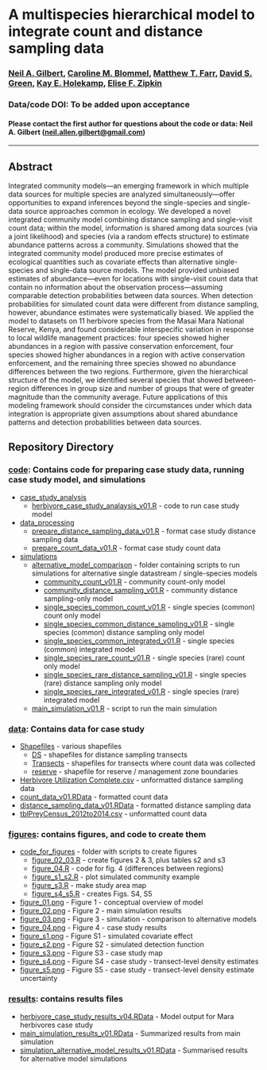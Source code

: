 # A multispecies hierarchical model to integrate count and distance sampling data

### [Neil A. Gilbert](https://gilbertecology.com), [Caroline M. Blommel](https://www.researchgate.net/profile/Caroline-Blommel), [Matthew T. Farr](https://farrmt.github.io/), [David S. Green](https://scholar.google.com/citations?user=zZf1ct0AAAAJ), [Kay E. Holekamp](https://www.holekamplab.org/), [Elise F. Zipkin](https://zipkinlab.org/)

### Data/code DOI: To be added upon acceptance

#### Please contact the first author for questions about the code or data: Neil A. Gilbert (neil.allen.gilbert@gmail.com)
__________________________________________________________________________________________________________________________________________

## Abstract

Integrated community models—an emerging framework in which multiple data sources for multiple species are analyzed simultaneously—offer opportunities to expand inferences beyond the single-species and single-data source approaches common in ecology. We developed a novel integrated community model combining distance sampling and single-visit count data; within the model, information is shared among data sources (via a joint likelihood) and species (via a random effects structure) to estimate abundance patterns across a community. Simulations showed that the integrated community model produced more precise estimates of ecological quantities such as covariate effects than alternative single-species and single-data source models. The model provided unbiased estimates of abundance—even for locations with single-visit count data that contain no information about the observation process—assuming comparable detection probabilities between data sources. When detection probabilities for simulated count data were different from distance sampling, however, abundance estimates were systematically biased. We applied the model to datasets on 11 herbivore species from the Masai Mara National Reserve, Kenya, and found considerable interspecific variation in response to local wildlife management practices: four species showed higher abundances in a region with passive conservation enforcement, four species showed higher abundances in a region with active conservation enforcement, and the remaining three species showed no abundance differences between the two regions. Furthermore, given the hierarchical structure of the model, we identified several species that showed between-region differences in group size and number of groups that were of greater magnitude than the community average. Future applications of this modeling framework should consider the circumstances under which data integration is appropriate given assumptions about shared abundance patterns and detection probabilities between data sources.

## Repository Directory

### [code](./code): Contains code for preparing case study data, running case study model, and simulations
*  [case_study_analysis](./code/case_study_analysis)
   * [herbivore_case_study_analaysis_v01.R](./code/case_study_analysis/herbivore_case_study_analysis_v01.R) - code to run case study model
*  [data_processing](./code/data_processing)
   * [prepare_distance_sampling_data_v01.R](./code/data_processing/prepare_distance_sampling_data_v01.R) - format case study distance sampling data
   * [prepare_count_data_v01.R](./code/data_processing/prepare_count_data_v01.R) - format case study count data
* [simulations](./code/simulations)
   * [alternative_model_comparison](./code/simulations/alternative_model_comparison) - folder containing scripts to run simulations for alternative single datastream / single-species models
      * [community_count_v01.R](./code/simulations/alternative_model_comparison/community_count_v01.R) - community count-only model
      * [community_distance_sampling_v01.R](./code/simulations/alternative_model_comparison/community_distance_sampling_v01.R) - community distance sampling-only model
      * [single_species_common_count_v01.R](./code/simulations/alternative_model_comparison/single_species_common_count_v01.R) - single species (common) count only model
      * [single_species_common_distance_sampling_v01.R](./code/simulations/alternative_model_comparison/single_species_common_distance_sampling_v01.R) - single species (common) distance sampling only model
      * [single_species_common_integrated_v01.R](./code/simulations/alternative_model_comparison/single_species_common_integrated_v01.R) - single species (common) integrated model
      * [single_species_rare_count_v01.R](./code/simulations/alternative_model_comparison/single_species_rare_count_v01.R) - single species (rare) count only model
      * [single_species_rare_distance_sampling_v01.R](./code/simulations/alternative_model_comparison/single_species_common_distance_sampling_v01.R) - single species (rare) distance sampling only model
      * [single_species_rare_integrated_v01.R](./code/simulations/alternative_model_comparison/single_species_rare_integrated_v01.R) - single species (rare) integrated model
   * [main_simulation_v01.R](./code/simulations/main_simulation_v01.R) - script to run the main simulation

### [data](./data): Contains data for case study
* [Shapefiles](./data/Shapefiles) - various shapefiles
  * [DS](./data/Shapefiles/DS) - shapefiles for distance sampling transects
  * [Transects](./data/Shapefiles/Transects) - shapefiles for transects where count data was collected
  * [reserve](./data/Shapefiles/reserve) - shapefile for reserve / management zone boundaries
* [Herbivore Utilization Complete.csv](./data/Herbivore%20Utilization%20Complete.csv) - unformatted distance sampling data
* [count_data_v01.RData](./data/count_data_v01.RData) - formatted count data
* [distance_sampling_data_v01.RData](./data/distance_smapling_data_v01.RData) - formatted distance sampling data
* [tblPreyCensus_2012to2014.csv](./data/tblPreyCensus_2012to2014.csv) - unformatted count data 

### [figures](./figures): contains figures, and code to create them
* [code_for_figures](./figures/code_for_figures) - folder with scripts to create figures
   * [figure_02_03.R](./figures/code_for_figures/figure_02_03.R) - create figures 2 & 3, plus tables s2 and s3
   * [figure_04.R](./figures/code_for_figures/figure_04.R) - code for fig. 4 (differences between regions)
   * [figure_s1_s2.R](./figures/code_for_figures/figure_s1_s2.R) - plot simulated community example 
   * [figure_s3.R](./figures/code_for_figures/figure_s3.R) - make study area map
   * [figure_s4_s5.R](./figures/code_for_figures/figure_s4_s5.R) - creates Figs. S4, S5
* [figure_01.png](./figures/figure_01.png) - Figure 1 - conceptual overview of model
* [figure_02.png](./figures/figure_02.png) - Figure 2 - main simulation results
* [figure_03.png](./figures/figure_03.png) - Figure 3 - simulation - comparison to alternative models
* [figure_04.png](./figures/figure_04.png) - Figure 4 - case study results
* [figure_s1.png](./figures/figure_s1.png) - Figure S1 - simulated covariate effect
* [figure_s2.png](./figures/figure_s2.png) - Figure S2 - simulated detection function
* [figure_s3.png](./figures/figure_s3.png) - Figure S3 - case study map
* [figure_s4.png](./figures/figure_s4.png) - Figure S4 - case study - transect-level density estimates
* [figure_s5.png](./figures/figure_s5.png) - Figure S5 - case study - transect-level density estimate uncertainty

### [results](./results): contains results files
* [herbivore_case_study_results_v04.RData](./resultsherbivore_case_study_results_v04.RData) - Model output for Mara herbivores case study
* [main_simulation_results_v01.RData](./results/main_simulation_results_v01.RData) - Summarized results from main simulation
* [simulation_alternative_model_results_v01.RData](./results/simulation_alternative_model_results_v01.RData) - Summarised results for alternative model simulations

